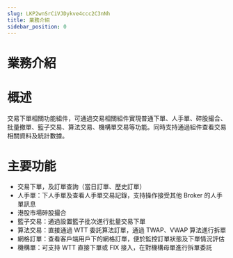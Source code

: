 ```yaml
---
slug: LKP2wnSrCiVJDykve4ccc2C3nNh
title: 業務介紹
sidebar_position: 0
---
```



# 業務介紹


# 概述


交易下單相關功能組件，可通過交易相關組件實現普通下單、人手單、碎股撮合、批量撤單、籃子交易、算法交易、機構單交易等功能。同時支持通過組件查看交易相關資料及統計數據。


# 主要功能

- 交易下單，及訂單查詢（當日訂單、歷史訂單）
- 人手單：下人手單及查看人手單交易記錄，支持操作接受其他 Broker 的人手單訊息
- 港股市場碎股撮合
- 籃子交易：通過設置籃子批次進行批量交易下單
- 算法交易：直接通過 WTT 委託算法訂單，通過 TWAP、VWAP 算法進行拆單
- 網格訂單：查看客戶端用戶下的網格訂單，便於監控訂單狀態及下單情況評估
- 機構單：可支持 WTT 直接下單或 FIX 接入，在對機構母單進行拆單委託
